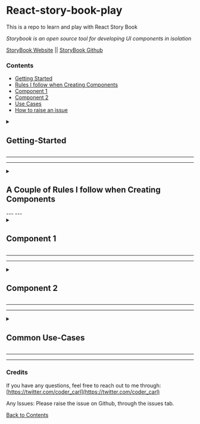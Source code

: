 # React-story-book-play

This is a repo to learn and play with React Story Book

<em>Storybook is an open source tool for developing UI components in isolation</em>

[StoryBook Website](https://storybook.js.org/) || [StoryBook Github](https://github.com/storybookjs/storybook)

### Contents

<ul>
<li><a href="#getting-started">Getting Started</a></li>
<li><a href="#how-to">Rules I follow when Creating Components</a></li>
<li><a href="#component-1">Component 1</a></li>
<li><a href="#component-2">Component 2</a></li>
<li><a href="#use-Cases">Use Cases</a></li>
<li><a href="#issues">How to raise an issue</a></li>
</ul>

<details><summary><h2 id="getting-started"> Getting-Started</h2></summary>
</br>

Either:

</br>

<strong>1. Follow Along with the walkthrough</strong> & <strong>Git clone this repo</strong> by running the below:

<code>git clone git@github.com:CoderCarl1/react-story-book-play.git</code>

> <em>This assumes you have added SSH to Github, otherwise use https://github.com/CoderCarl1/react-story-book-play.git</em>

<code>yarn install</code>

<code>npx sb init</code>

<code>yarn storybook</code>

<em>As you can see inside the package.json, the script "storybook" opens up storybook on port 6006, you can access this by navigating to
<a href="http://localhost:6006/" target="_blank">localhost:6006</a></em>

</br>

or

</br>

<strong>2. StoryBook has their own walk through</strong>

<em>Refer to the <a href="https://storybook.js.org/tutorials/intro-to-storybook" target="_blank">tutorial on the StoryBook Website</a></em>

</br>

</br>

[Back to Contents](#Contents)

</details>

---

---

<details><summary><h2 id="how-to">A Couple of Rules I follow when Creating Components </h2>
</summary>
<h3>Rule1. Logic and Components are 2 separate things</h3>
  <ol>
    <li>A component should be dumb. It should accept parameters (or arguments if you prefer), and render information.</li>
    <li>All logic should be done in a separate Business Logic file.</li>
  </ol>

  If we follow this rule, <em>most, if not <strong>all</strong> of the components we create will be re-usable</em>

<h3>Rule2. Do things in a React way</h3>
This simply means:
<ol>
<li>Use State to hold variables</li>
<li>Be aware of what your component needs when rendering
  <ul>
    <li>If you are using <em>styled components</em> and/or <em>defaultProps</em> include it in the file but not inside the component that will be rendered. </li>
    <li>We don't need to execute functions or read variables every time state changes and that component is rendered.</li>
  </ul>
</li>
</ol>

[Back to Contents](#Contents)
</details>
---
---

<details><summary><h2 id="component-1">Component 1 </h2></summary>

[Back to Contents](#Contents)
</details>



---
---
<details><summary><h2 id="component-2">Component 2 </h2></summary>

[Back to Contents](#Contents)
</details>

---
---

<details><summary><h2 id="use-Cases">Common Use-Cases </h2></summary>


---

<h3>Test the <strong>accessibility</strong> of your component  </h3>

-   <em><a href="https://github.com/storybookjs/storybook/tree/next/addons/a11y" target="_blank">A11y Addon documentation</a></em>

<a href="https://raw.githubusercontent.com/storybookjs/storybook/HEAD/addons/a11y/docs/screenshot.png" target="_blank"><img height=400 src="https://raw.githubusercontent.com/storybookjs/storybook/HEAD/addons/a11y/docs/screenshot.png"></img></a>

---

<h3>Create a private <strong>Readme for each component</strong>  </h3>

-   <em><a href="https://github.com/storybookjs/storybook/tree/next/addons/docs" target="_blank">StoryBook Docs documentation </a></em>

<a href="https://raw.githubusercontent.com/storybookjs/storybook/master/addons/docs/docs/media/hero.png" target="_blank"><img height=400 src="https://raw.githubusercontent.com/storybookjs/storybook/master/addons/docs/docs/media/hero.png"></img></a>

---

<h3>Check the <strong>interactions between components</strong></h3>

-   <em><a href="https://github.com/storybookjs/storybook/tree/next/addons/links">Linking between StoryBook Components</a></em>

```js
import { linkTo } from '@storybook/addon-links';

export default {
    title: 'Button'
};

export const first = () => <button onClick={linkTo('Button', 'second')}>Go to "Second"</button>;
export const second = () => <button onClick={linkTo('Button', 'first')}>Go to "First"</button>;
```

---

<h3><strong>Send Query Parameters</strong> to the component</h3>

<em>Our Component can render data to the screen depending on the Props we pass to it. These can come from the Params sent in the URL. </em>

### Examples

<em>A weather APP</em>

-   Render the weather for the city whose name is sent with a <a href="https://developer.mozilla.org/en-US/docs/Web/API/Fetch_API/Using_Fetch" target="_blank" rel=”noreferrer”>FETCH request</a> to the
    API

<em>A Job Search App wich displays 5 jobs at a time</em>

-   the <kbd>next</kbd> button will send a request in params to load the next 5 (0-5, 6-10, 11-15 and so on...)

---

<h3>Render the component <strong>in Different @Media Queries</strong></h3>

-   <em><a href="https://github.com/storybookjs/storybook/tree/next/addons/viewport" target="_blank">StoryBook Viewports</a></em>

<a href="https://github.com/storybookjs/storybook/raw/master/addons/viewport/docs/viewport.png" target="_blank"><img height=400 src="https://github.com/storybookjs/storybook/raw/master/addons/viewport/docs/viewport.png"></img></a>

---

[Back to Contents](#Contents)

</details>

---

---

<strong><h3>Credits</h3></strong>

If you have any questions, feel free to reach out to me through: [https://twitter.com/coder_carl](https://twitter.com/coder_carl)

<span id="issues">Any Issues</span>: Please raise the issue on Github, through the issues tab.

[Back to Contents](#Contents)